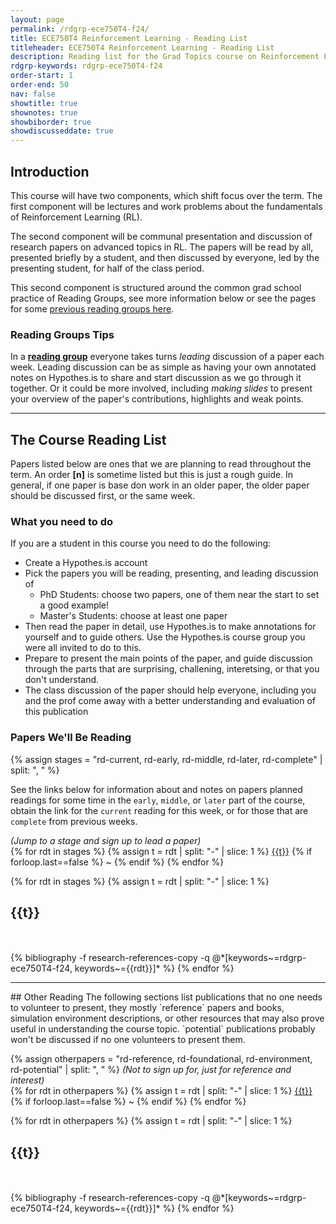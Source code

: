```yaml
---
layout: page
permalink: /rdgrp-ece750T4-f24/
title: ECE750T4 Reinforcement Learning - Reading List
titleheader: ECE750T4 Reinforcement Learning - Reading List
description: Reading list for the Grad Topics course on Reinforcement Learning (ECE 750 Topic 4) for Fall 2024
rdgrp-keywords: rdgrp-ece750T4-f24
order-start: 1
order-end: 50
nav: false
showtitle: true
shownotes: true
showbiborder: true
showdiscusseddate: true
---
```


<h2>Introduction</h2>
This course will have two components, which shift focus over the term. The first component will be lectures and work problems about the fundamentals of Reinforcement Learning (RL).

The second component will be communal presentation and discussion of research papers on advanced topics in RL. 
The papers will be read by all, presented briefly by a student, and then discussed by everyone, led by the presenting student, for half of the class period.

This second component is structured around the common grad school practice of Reading Groups, see more information below or see the pages for some <a href="/reading-groups">previous reading groups here</a>.

<h3>Reading Groups Tips</h3>

In a **[reading group](/reading-groups/)** everyone takes turns *leading* discussion of a paper each week. Leading discussion can be as simple as having your own annotated notes on Hypothes.is to share and start discussion as we go through it together. Or it could be more involved, including *making slides* to present your overview of the paper's contributions, highlights and weak points.


<hr/>

<h2>The Course Reading List</h2>

Papers listed below are ones that we are planning to read throughout the term. An order **[n]** is sometime listed but this is just a rough guide. In general, if one paper is base don work in an older paper, the older paper should be discussed first, or the same week.

### What you need to do
If you are a student in this course you need to do the following:
- Create a Hypothes.is account
- Pick the papers you will be reading, presenting, and leading discussion of
    - PhD Students: choose two papers, one of them near the start to set a good example!
    - Master's Students: choose at least one paper
- Then read the paper in detail, use Hypothes.is to make annotations for yourself and to guide others. Use the Hypothes.is course group you were all invited to do to this.
- Prepare to present the main points of the paper, and guide discussion through the parts that are surprising, challening, interetsing, or that you don't understand.
- The class discussion of the paper should help everyone, including you and the prof come away with a better understanding and evaluation of this publication



### Papers We'll Be Reading

{% assign stages = "rd-current, rd-early, rd-middle, rd-later, rd-complete" | split: ", " %}

See the links below for information about and notes on papers 
planned readings for some time in the `early`, `middle`, or `later` part of the course,
obtain the link for the `current` reading for this week, 
or for those that are `complete` from previous weeks.

<i>(Jump to a stage and sign up to lead a paper)</i> <br/>
{% for rdt in stages %} {% assign t = rdt | split: "-" | slice: 1 %} <a href="#{{rdt}}">{{t}}</a> {% if forloop.last==false %} ~ {% endif %} {% endfor %}



<div class="publications by year">
{% for rdt in stages %}
  {% assign t = rdt | split: "-" | slice: 1 %}
  <h2 class="year"><a name="{{rdt}}">{{t}}</a></h2>
    <br/><br/> 
      {% bibliography -f research-references-copy -q @*[keywords~=rdgrp-ece750T4-f24, keywords~={{rdt}}]*  %}
{% endfor %}


</div>

<hr/>
## Other Reading
The following sections list  publications that no one needs to volunteer to present, they mostly `reference` papers and books, simulation environment descriptions, or other resources that may also prove useful in understanding the course topic. 
`potential` publications probably won't be discussed if no one volunteers to present them.

{% assign otherpapers = "rd-reference, rd-foundational, rd-environment, rd-potential" | split: ", " %}
<i>(Not to sign up for, just for reference and interest)</i><br/>
{% for rdt in otherpapers %} {% assign t = rdt | split: "-" | slice: 1 %} <a href="#{{rdt}}">{{t}}</a> {% if forloop.last==false %} ~ {% endif %} {% endfor %}

<div class="publications by year">
{% for rdt in otherpapers %}
  {% assign t = rdt | split: "-" | slice: 1 %}
  <h2 class="year"><a name="{{rdt}}">{{t}}</a></h2>
    <br/><br/> 
      {% bibliography -f research-references-copy -q @*[keywords~=rdgrp-ece750T4-f24, keywords~={{rdt}}]* %}
{% endfor %}


</div>

